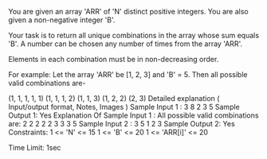 You are given an array 'ARR' of 'N' distinct positive integers. You are also given a non-negative integer 'B'.



Your task is to return all unique combinations in the array whose sum equals 'B'. A number can be chosen any number of times from the array 'ARR'.



Elements in each combination must be in non-decreasing order.



For example:
Let the array 'ARR' be [1, 2, 3] and 'B' = 5. Then all possible valid combinations are-

(1, 1, 1, 1, 1)
(1, 1, 1, 2)
(1, 1, 3)
(1, 2, 2)
(2, 3)
Detailed explanation ( Input/output format, Notes, Images )
Sample Input 1 :
3 8
2 3 5
Sample Output 1:
Yes
Explanation Of Sample Input 1 :
All possible valid combinations are:
2 2 2 2
2 3 3
3 5
Sample Input 2 :
3 5
1 2 3 
Sample Output 2:
Yes
Constraints:
1 <= 'N' <= 15
1 <= 'B' <= 20
1 <= 'ARR[i]' <= 20

Time Limit: 1sec
